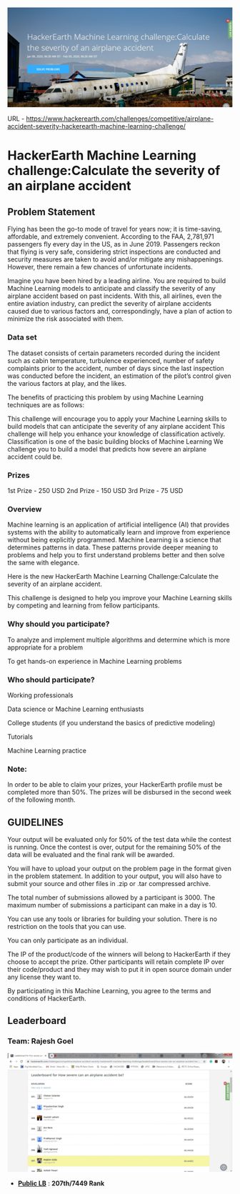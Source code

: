 
![title](Image.jpg)

URL - https://www.hackerearth.com/challenges/competitive/airplane-accident-severity-hackerearth-machine-learning-challenge/

# HackerEarth Machine Learning challenge:Calculate the severity of an airplane accident


## Problem Statement

Flying has been the go-to mode of travel for years now; it is time-saving, affordable, and extremely convenient. According to the FAA, 2,781,971 passengers fly every day in the US, as in June 2019. Passengers reckon that flying is very safe, considering strict inspections are conducted and security measures are taken to avoid and/or mitigate any mishappenings. However, there remain a few chances of unfortunate incidents.

Imagine you have been hired by a leading airline. You are required to build Machine Learning models to anticipate and classify the severity of any airplane accident based on past incidents. With this, all airlines, even the entire aviation industry, can predict the severity of airplane accidents caused due to various factors and, correspondingly, have a plan of action to minimize the risk associated with them.

### Data set

The dataset consists of certain parameters recorded during the incident⁠ such as cabin temperature, turbulence experienced, number of safety complaints prior to the accident, number of days since the last inspection was conducted before the incident, an estimation of the pilot’s control given the various factors at play, and the likes. 

The benefits of practicing this problem by using Machine Learning techniques are as follows:

This challenge will encourage you to apply your Machine Learning skills to build models that can anticipate the severity of any airplane accident
This challenge will help you enhance your knowledge of classification actively. Classification is one of the basic building blocks of Machine Learning
We challenge you to build a model that predicts how severe an airplane accident could be.

### Prizes

1st Prize - 250 USD
2nd Prize - 150 USD
3rd Prize - 75 USD

### Overview

Machine learning is an application of artificial intelligence (AI) that provides systems with the ability to automatically learn and improve from experience without being explicitly programmed. Machine Learning is a science that determines patterns in data. These patterns provide deeper meaning to problems and help you to first understand problems better and then solve the same with elegance.

Here is the new HackerEarth Machine Learning Challenge:Calculate the severity of an airplane accident.

This challenge is designed to help you improve your Machine Learning skills by competing and learning from fellow participants.

### Why should you participate?

To analyze and implement multiple algorithms and determine which is more appropriate for a problem

To get hands-on experience in Machine Learning problems

### Who should participate?

Working professionals

Data science or Machine Learning enthusiasts

College students (if you understand the basics of predictive modeling)

Tutorials

Machine Learning practice

### Note:

In order to be able to claim your prizes, your HackerEarth profile must be completed more than 50%.
The prizes will be disbursed in the second week of the following month.

## GUIDELINES

Your output will be evaluated only for 50% of the test data while the contest is running. Once the contest is over, output for the remaining 50% of the data will be evaluated and the final rank will be awarded.

You will have to upload your output on the problem page in the format given in the problem statement. In addition to your output, you will also have to submit your source and other files in .zip or .tar compressed archive.

The total number of submissions allowed by a participant is 3000. The maximum number of submissions a participant can make in a day is 10.

You can use any tools or libraries for building your solution. There is no restriction on the tools that you can use.

You can only participate as an individual.

The IP of the product/code of the winners will belong to HackerEarth if they choose to accept the prize. Other participants will retain complete IP over their code/product and they may wish to put it in open source domain under any license they want to.

By participating in this Machine Learning, you agree to the terms and conditions of HackerEarth.


## Leaderboard
### Team:  Rajesh Goel
![title](Rank.jpg)

* **[Public LB](https://www.hackerearth.com/challenges/competitive/airplane-accident-severity-hackerearth-machine-learning-challenge/leaderboard/how-severe-can-an-airplane-accident-be-03e7a3f1/page/5/)** : **207th/7449 Rank**




